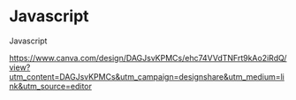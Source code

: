# Javascript
Javascript


https://www.canva.com/design/DAGJsvKPMCs/ehc74VVdTNFrt9kAo2iRdQ/view?utm_content=DAGJsvKPMCs&utm_campaign=designshare&utm_medium=link&utm_source=editor
